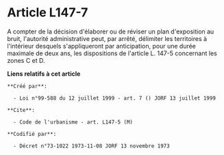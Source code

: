 # Article L147-7

A compter de la décision d'élaborer ou de réviser un plan d'exposition au bruit, l'autorité administrative peut, par arrêté,
délimiter les territoires à l'intérieur desquels s'appliqueront par anticipation, pour une durée maximale de deux ans, les
dispositions de l'article L. 147-5 concernant les zones C et D.

**Liens relatifs à cet article**

	**Créé par**:

	  - Loi n°99-588 du 12 juillet 1999 - art. 7 () JORF 13 juillet 1999

	**Cite**:

	  - Code de l'urbanisme - art. L147-5 (M)

	**Codifié par**:

	  - Décret n°73-1022 1973-11-08 JORF 13 novembre 1973
